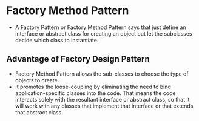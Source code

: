 # Factory Method Pattern
- A Factory Pattern or Factory Method Pattern says that just define an interface or abstract class for creating an object but let the subclasses decide which class to instantiate.

## Advantage of Factory Design Pattern
 - Factory Method Pattern allows the sub-classes to choose the type of objects to create.
 - It promotes the loose-coupling by eliminating the need to bind application-specific classes into the code. That means the code interacts solely with the resultant interface or abstract class, so that it will work with any classes that implement that interface or that extends that abstract class.